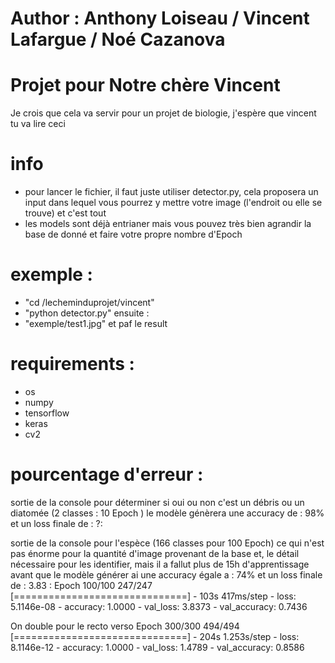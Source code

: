 # Author :  Anthony Loiseau / Vincent Lafargue / Noé Cazanova

# Projet pour Notre chère Vincent
Je crois que cela va servir pour un projet de biologie, j'espère que vincent tu va lire ceci

# info
- pour lancer le fichier, il faut juste utiliser detector.py, cela proposera un input dans lequel vous pourrez y mettre votre image (l'endroit ou elle se trouve) et c'est tout 
- les models sont déjà entrianer mais vous pouvez très bien agrandir la base de donné et faire votre propre nombre d'Epoch

# exemple : 
- "cd /lecheminduprojet/vincent"
- "python detector.py"
ensuite : 
- "exemple/test1.jpg"
et paf le result

# requirements : 
- os 
- numpy
- tensorflow
- keras 
- cv2


# pourcentage d'erreur : 
sortie de la console pour déterminer si oui ou non c'est un débris ou un diatomée (2 classes : 10 Epoch ) le modèle génèrera une accuracy de : 98% et un loss finale de : ?: 



sortie de la console pour l'espèce (166 classes pour 100 Epoch) ce qui n'est pas énorme pour la quantité d'image provenant de la base et, le détail nécessaire pour les identifier, mais il a fallut plus de 15h d'apprentissage avant que le modèle générer ai une accuracy égale a : 74% et un loss finale de : 3.83 : 
Epoch 100/100
247/247 [==============================] - 103s 417ms/step - loss: 5.1146e-08 - accuracy: 1.0000 - val_loss: 3.8373 - val_accuracy: 0.7436

On double pour le recto verso 
Epoch 300/300
494/494 [==============================] - 204s 1.253s/step - loss: 8.1146e-12 - accuracy: 1.0000 - val_loss: 1.4789 - val_accuracy: 0.8586
